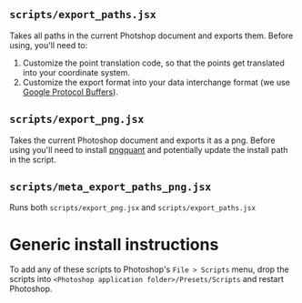 ## `scripts/export_paths.jsx`
Takes all paths in the current Photshop document and exports them. Before using, you'll need to:

1. Customize the point translation code, so that the points get translated into your coordinate system.
2. Customize the export format into your data interchange format (we use [Google Protocol Buffers](https://developers.google.com/protocol-buffers/)).

## `scripts/export_png.jsx`
Takes the current Photoshop document and exports it as a png.  Before using you'll need to install [pngquant](https://pngquant.org/) and potentially update the install path in the script.

## `scripts/meta_export_paths_png.jsx`
Runs both `scripts/export_png.jsx` and `scripts/export_paths.jsx`

# Generic install instructions
To add any of these scripts to Photoshop's `File > Scripts` menu, drop the scripts into `<Photoshop application folder>/Presets/Scripts` and restart Photoshop.
